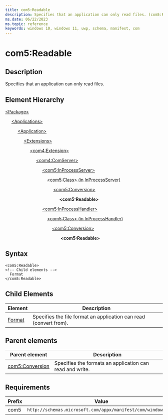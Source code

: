 ```yaml
---
title: com5:Readable
description: Specifies that an application can only read files. (com5:Readable)
ms.date: 06/22/2023
ms.topic: reference
keywords: windows 10, windows 11, uwp, schema, manifest, com
---
```


# com5:Readable



## Description

Specifies that an application can only read files.

## Element Hierarchy
[\<Package\>](element-package.md)

&nbsp;&nbsp;&nbsp;&nbsp; [\<Applications\>](element-applications.md)

&nbsp;&nbsp;&nbsp;&nbsp; &nbsp;&nbsp;&nbsp;&nbsp; [\<Application\>](element-application.md)

&nbsp;&nbsp;&nbsp;&nbsp; &nbsp;&nbsp;&nbsp;&nbsp; &nbsp;&nbsp;&nbsp;&nbsp; [\<Extensions\>](element-1-extensions.md)

&nbsp;&nbsp;&nbsp;&nbsp; &nbsp;&nbsp;&nbsp;&nbsp; &nbsp;&nbsp;&nbsp;&nbsp; &nbsp;&nbsp;&nbsp;&nbsp; [\<com4:Extension\>](element-com4-extension.md)

&nbsp;&nbsp;&nbsp;&nbsp; &nbsp;&nbsp;&nbsp;&nbsp; &nbsp;&nbsp;&nbsp;&nbsp; &nbsp;&nbsp;&nbsp;&nbsp; &nbsp;&nbsp;&nbsp;&nbsp; [\<com4:ComServer\>](element-com4-comserver.md)

&nbsp;&nbsp;&nbsp;&nbsp; &nbsp;&nbsp;&nbsp;&nbsp; &nbsp;&nbsp;&nbsp;&nbsp; &nbsp;&nbsp;&nbsp;&nbsp; &nbsp;&nbsp;&nbsp;&nbsp; &nbsp;&nbsp;&nbsp;&nbsp; [\<com5:InProcessServer\>](element-com5-inprocessserver.md)

&nbsp;&nbsp;&nbsp;&nbsp; &nbsp;&nbsp;&nbsp;&nbsp; &nbsp;&nbsp;&nbsp;&nbsp; &nbsp;&nbsp;&nbsp;&nbsp; &nbsp;&nbsp;&nbsp;&nbsp; &nbsp;&nbsp;&nbsp;&nbsp; &nbsp;&nbsp;&nbsp;&nbsp;[\<com5:Class\> (in InProcessServer)](element-com5-inprocessserver-class.md)

&nbsp;&nbsp;&nbsp;&nbsp; &nbsp;&nbsp;&nbsp;&nbsp; &nbsp;&nbsp;&nbsp;&nbsp; &nbsp;&nbsp;&nbsp;&nbsp; &nbsp;&nbsp;&nbsp;&nbsp; &nbsp;&nbsp;&nbsp;&nbsp; &nbsp;&nbsp;&nbsp;&nbsp; &nbsp;&nbsp;&nbsp;&nbsp;[\<com5:Conversion\>](element-com5-conversion.md)

&nbsp;&nbsp;&nbsp;&nbsp; &nbsp;&nbsp;&nbsp;&nbsp; &nbsp;&nbsp;&nbsp;&nbsp; &nbsp;&nbsp;&nbsp;&nbsp; &nbsp;&nbsp;&nbsp;&nbsp; &nbsp;&nbsp;&nbsp;&nbsp; &nbsp;&nbsp;&nbsp;&nbsp; &nbsp;&nbsp;&nbsp;&nbsp; &nbsp;&nbsp;&nbsp;&nbsp;**&lt;com5:Readable&gt;**

&nbsp;&nbsp;&nbsp;&nbsp; &nbsp;&nbsp;&nbsp;&nbsp; &nbsp;&nbsp;&nbsp;&nbsp; &nbsp;&nbsp;&nbsp;&nbsp; &nbsp;&nbsp;&nbsp;&nbsp; &nbsp;&nbsp;&nbsp;&nbsp; [\<com5:InProcessHandler\>](element-com5-inprocesshandler.md)

&nbsp;&nbsp;&nbsp;&nbsp; &nbsp;&nbsp;&nbsp;&nbsp; &nbsp;&nbsp;&nbsp;&nbsp; &nbsp;&nbsp;&nbsp;&nbsp;  &nbsp;&nbsp;&nbsp;&nbsp; &nbsp;&nbsp;&nbsp;&nbsp; &nbsp;&nbsp;&nbsp;&nbsp;[\<com5:Class\> (in InProcessHandler)](element-com5-inprocesshandler-class.md)

&nbsp;&nbsp;&nbsp;&nbsp; &nbsp;&nbsp;&nbsp;&nbsp; &nbsp;&nbsp;&nbsp;&nbsp; &nbsp;&nbsp;&nbsp;&nbsp; &nbsp;&nbsp;&nbsp;&nbsp; &nbsp;&nbsp;&nbsp;&nbsp;&nbsp;&nbsp;&nbsp;&nbsp; &nbsp;&nbsp;&nbsp;&nbsp;[\<com5:Conversion\>](element-com5-conversion.md)

&nbsp;&nbsp;&nbsp;&nbsp; &nbsp;&nbsp;&nbsp;&nbsp; &nbsp;&nbsp;&nbsp;&nbsp; &nbsp;&nbsp;&nbsp;&nbsp; &nbsp;&nbsp;&nbsp;&nbsp; &nbsp;&nbsp;&nbsp;&nbsp; &nbsp;&nbsp;&nbsp;&nbsp; &nbsp;&nbsp;&nbsp;&nbsp; &nbsp;&nbsp;&nbsp;&nbsp; **&lt;com5:Readable&gt;**


## Syntax
```syntax
<com5:Readable>
<!-- Child elements -->
  Format
</com5:Readable>
```




## Child Elements

| Element | Description |
| -----------| -------------|
| [Format](element-com5-format.md) | Specifies the file format an application can read (convert from). |

## Parent elements

| Parent element | Description |
|-|-|
| [com5:Conversion](element-com5-conversion.md) | Specifies the formats an application can read and write. |

## Requirements
| Prefix | Value |
| ---------------| -------------------------------------------------------------|
| com5 | `http://schemas.microsoft.com/appx/manifest/com/windows10/5` |
